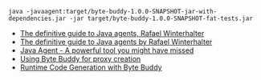 ```shell
java -javaagent:target/byte-buddy-1.0.0-SNAPSHOT-jar-with-dependencies.jar -jar target/byte-buddy-1.0.0-SNAPSHOT-fat-tests.jar
```

- [The definitive guide to Java agents, Rafael Winterhalter](https://www.youtube.com/watch?v=cwYkoJWZj_w)
- [The definitive guide to Java agents by Rafael Winterhalter](https://www.youtube.com/watch?v=oflzFGONG08)
- [Java Agent - A powerful tool you might have missed](https://sathiyakugan.medium.com/java-agent-a-powerful-tool-you-might-have-missed-fe6a85884481)
- [Using Byte Buddy for proxy creation](http://mydailyjava.blogspot.com/2022/02/using-byte-buddy-for-proxy-creation.html)
- [Runtime Code Generation with Byte Buddy](https://blogs.oracle.com/javamagazine/post/runtime-code-generation-with-byte-buddy)



